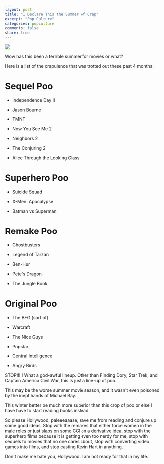 ```yaml
---
layout: post
title: "I Declare This the Summer of Crap"
excerpt: "Pop Culture"
categories: popculture
comments: false
share: true
---
```


![](https://i.makeagif.com/media/1-13-2014/y1OAYZ.gif)




Wow has this been a terrible summer for movies or what?

Here is a list of the crapulence that was trotted out these past 4 months:


# Sequel Poo



- Independence Day II

- Jason Bourne

- TMNT

- Now You See Me 2

- Neighbors 2

- The Conjuring 2

- Alice Through the Looking Glass

# Superhero Poo

- Suicide Squad

- X-Men: Apocalypse

- Batman vs Superman

# Remake Poo

- Ghostbusters

- Legend of Tarzan

- Ben-Hur

- Pete's Dragon

- The Jungle Book

# Original Poo

- The BFG (sort of)
 
- Warcraft

- The Nice Guys

- Popstar

- Central Intelligence

- Angry Birds



STOP!!!!! What a god-awful lineup. Other than Finding Dory, Star Trek, and Captain America Civil War, this is just a line-up of poo.

This may be the worse summer movie season, and it wasn't even poisoned by the inept hands of Michael Bay. 

This winter better be much more superior than this crop of poo or else I have have to start reading books instead. 


So please Hollywood, paleeeaaase, save me from reading and conjure up some good ideas. Stop with the remakes that either force women in the male roles or just slaps on some CGI on a derivative idea, stop with the superhero films because it is getting even too nerdy for me, stop with sequels to movies that no one cares about, stop with converting video games into films, and stop casting Kevin Hart in anything.



Don't make me hate you, Hollywood. I am not ready for that in my life. 




